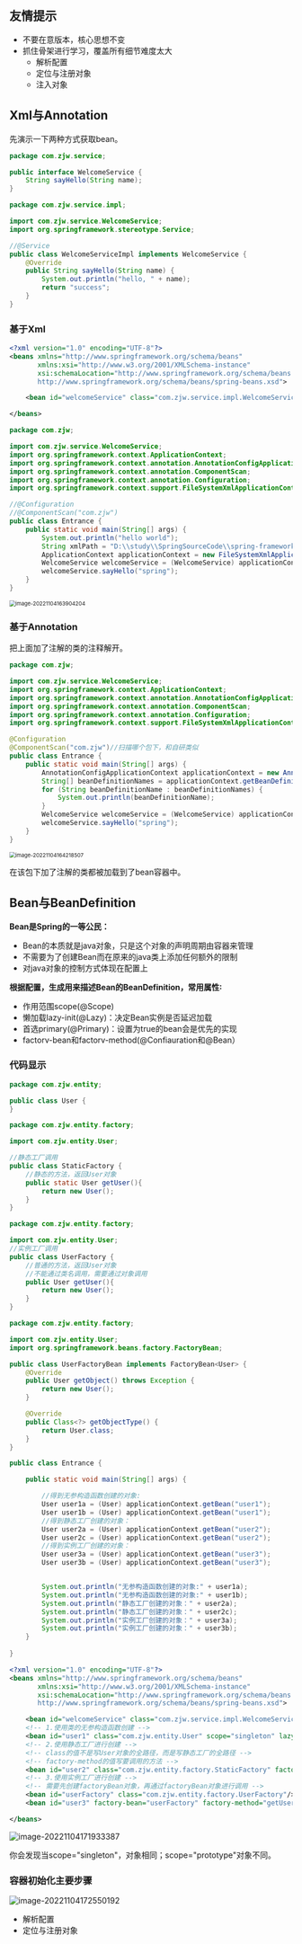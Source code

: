## 友情提示

- 不要在意版本，核心思想不变
- 抓住骨架进行学习，覆盖所有细节难度太大
  - 解析配置
  - 定位与注册对象
  - 注入对象

## Xml与Annotation

先演示一下两种方式获取bean。

```java
package com.zjw.service;

public interface WelcomeService {
	String sayHello(String name);
}
```

```java
package com.zjw.service.impl;

import com.zjw.service.WelcomeService;
import org.springframework.stereotype.Service;

//@Service
public class WelcomeServiceImpl implements WelcomeService {
	@Override
	public String sayHello(String name) {
		System.out.println("hello, " + name);
		return "success";
	}
}
```

### 基于Xml

```xml
<?xml version="1.0" encoding="UTF-8"?>
<beans xmlns="http://www.springframework.org/schema/beans"
	   xmlns:xsi="http://www.w3.org/2001/XMLSchema-instance"
	   xsi:schemaLocation="http://www.springframework.org/schema/beans
       http://www.springframework.org/schema/beans/spring-beans.xsd">

	<bean id="welcomeService" class="com.zjw.service.impl.WelcomeServiceImpl"></bean>

</beans>
```

```java
package com.zjw;

import com.zjw.service.WelcomeService;
import org.springframework.context.ApplicationContext;
import org.springframework.context.annotation.AnnotationConfigApplicationContext;
import org.springframework.context.annotation.ComponentScan;
import org.springframework.context.annotation.Configuration;
import org.springframework.context.support.FileSystemXmlApplicationContext;

//@Configuration
//@ComponentScan("com.zjw")
public class Entrance {
	public static void main(String[] args) {
		System.out.println("hello world");
		String xmlPath = "D:\\study\\SpringSourceCode\\spring-framework-5.2.0.RELEASE\\springdemo\\src\\main\\resources\\spring\\spring-config.xml";
		ApplicationContext applicationContext = new FileSystemXmlApplicationContext(xmlPath);
		WelcomeService welcomeService = (WelcomeService) applicationContext.getBean("welcomeService");
		welcomeService.sayHello("spring");
	}
}
```

<img src="https://zjw-note-images.oss-cn-shanghai.aliyuncs.com/img/IoCAnalysis202211041639236.png" alt="image-20221104163904204" style="zoom:67%;" />

### 基于Annotation

把上面加了注解的类的注释解开。

```java
package com.zjw;

import com.zjw.service.WelcomeService;
import org.springframework.context.ApplicationContext;
import org.springframework.context.annotation.AnnotationConfigApplicationContext;
import org.springframework.context.annotation.ComponentScan;
import org.springframework.context.annotation.Configuration;
import org.springframework.context.support.FileSystemXmlApplicationContext;

@Configuration
@ComponentScan("com.zjw")//扫描哪个包下，和自研类似
public class Entrance {
	public static void main(String[] args) {
		AnnotationConfigApplicationContext applicationContext = new AnnotationConfigApplicationContext(Entrance.class);
		String[] beanDefinitionNames = applicationContext.getBeanDefinitionNames();
		for (String beanDefinitionName : beanDefinitionNames) {
			System.out.println(beanDefinitionName);
		}
		WelcomeService welcomeService = (WelcomeService) applicationContext.getBean("welcomeServiceImpl");
		welcomeService.sayHello("spring");
	}
}

```

<img src="https://zjw-note-images.oss-cn-shanghai.aliyuncs.com/img/IoCAnalysis202211041642538.png" alt="image-20221104164218507" style="zoom:67%;" />

在该包下加了注解的类都被加载到了bean容器中。



## Bean与BeanDefinition

**Bean是Spring的一等公民：**

- Bean的本质就是java对象，只是这个对象的声明周期由容器来管理
- 不需要为了创建Bean而在原来的java类上添加任何额外的限制
- 对java对象的控制方式体现在配置上

**根据配置，生成用来描述Bean的BeanDefinition，常用属性∶**

- 作用范围scope(@Scope)
- 懒加载lazy-init(@Lazy)：决定Bean实例是否延迟加载
- 首选primary(@Primary)：设置为true的bean会是优先的实现
- factorv-bean和factorv-method(@Confiauration和@Bean）

### 代码显示

```java
package com.zjw.entity;

public class User {
}
```

```java
package com.zjw.entity.factory;

import com.zjw.entity.User;

//静态工厂调用
public class StaticFactory {
	//静态的方法，返回User对象
	public static User getUser(){
		return new User();
	}
}
```

```java
package com.zjw.entity.factory;

import com.zjw.entity.User;
//实例工厂调用
public class UserFactory {
	//普通的方法，返回User对象
	//不能通过类名调用，需要通过对象调用
	public User getUser(){
		return new User();
	}
}
```

```java
package com.zjw.entity.factory;

import com.zjw.entity.User;
import org.springframework.beans.factory.FactoryBean;

public class UserFactoryBean implements FactoryBean<User> {
	@Override
	public User getObject() throws Exception {
		return new User();
	}

	@Override
	public Class<?> getObjectType() {
		return User.class;
	}
}
```

```java
public class Entrance {

	public static void main(String[] args) {

		//得到无参构造函数创建的对象:
		User user1a = (User) applicationContext.getBean("user1");
		User user1b = (User) applicationContext.getBean("user1");
		//得到静态工厂创建的对象：
		User user2a = (User) applicationContext.getBean("user2");
		User user2c = (User) applicationContext.getBean("user2");
		//得到实例工厂创建的对象：
		User user3a = (User) applicationContext.getBean("user3");
		User user3b = (User) applicationContext.getBean("user3");


		System.out.println("无参构造函数创建的对象:" + user1a);
		System.out.println("无参构造函数创建的对象:" + user1b);
		System.out.println("静态工厂创建的对象：" + user2a);
		System.out.println("静态工厂创建的对象：" + user2c);
		System.out.println("实例工厂创建的对象：" + user3a);
		System.out.println("实例工厂创建的对象：" + user3b);
	}
    
}
```

```xml
<?xml version="1.0" encoding="UTF-8"?>
<beans xmlns="http://www.springframework.org/schema/beans"
	   xmlns:xsi="http://www.w3.org/2001/XMLSchema-instance"
	   xsi:schemaLocation="http://www.springframework.org/schema/beans
       http://www.springframework.org/schema/beans/spring-beans.xsd">

	<bean id="welcomeService" class="com.zjw.service.impl.WelcomeServiceImpl"/>
	<!-- 1.使用类的无参构造函数创建 -->
	<bean id="user1" class="com.zjw.entity.User" scope="singleton" lazy-init="true" primary="true"/>
	<!-- 2.使用静态工厂进行创建 -->
	<!-- class的值不是写User对象的全路径，而是写静态工厂的全路径 -->
	<!-- factory-method的值写要调用的方法 -->
	<bean id="user2" class="com.zjw.entity.factory.StaticFactory" factory-method="getUser" scope="singleton"/>
	<!-- 3.使用实例工厂进行创建 -->
	<!-- 需要先创建factoryBean对象，再通过factoryBean对象进行调用 -->
	<bean id="userFactory" class="com.zjw.entity.factory.UserFactory"/>
	<bean id="user3" factory-bean="userFactory" factory-method="getUser" scope="prototype" />

</beans>
```

![image-20221104171933387](https://zjw-note-images.oss-cn-shanghai.aliyuncs.com/img/IoCAnalysis202211041719374.png)

你会发现当scope="singleton"，对象相同；scope="prototype"对象不同。

### 容器初始化主要步骤

![image-20221104172550192](https://zjw-note-images.oss-cn-shanghai.aliyuncs.com/img/IoCAnalysis202211041725233.png)

- 解析配置
- 定位与注册对象